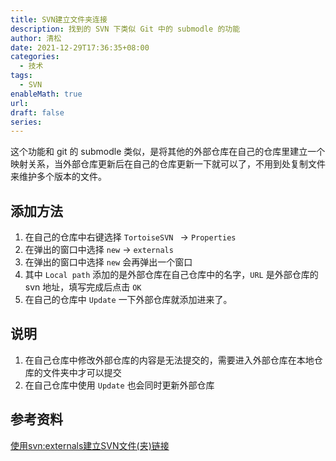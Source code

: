 ```yaml
---
title: SVN建立文件夹连接
description: 找到的 SVN 下类似 Git 中的 submodle 的功能
author: 清松
date: 2021-12-29T17:36:35+08:00
categories:
  - 技术
tags:
  - SVN
enableMath: true
url: 
draft: false
series:
---
```

这个功能和 git 的 submodle 类似，是将其他的外部仓库在自己的仓库里建立一个映射关系，当外部仓库更新后在自己的仓库更新一下就可以了，不用到处复制文件来维护多个版本的文件。

## 添加方法
1. 在自己的仓库中右键选择 `TortoiseSVN ` -> `Properties`  
2. 在弹出的窗口中选择 `new` -> `externals`  
3. 在弹出的窗口中选择 `new` 会再弹出一个窗口
4. 其中 `Local path` 添加的是外部仓库在自己仓库中的名字，`URL` 是外部仓库的 svn 地址，填写完成后点击 `OK`
5. 在自己的仓库中 `Update` 一下外部仓库就添加进来了。

## 说明
1. 在自己仓库中修改外部仓库的内容是无法提交的，需要进入外部仓库在本地仓库的文件夹中才可以提交
2. 在自己仓库中使用 `Update` 也会同时更新外部仓库

## 参考资料
[使用svn:externals建立SVN文件(夹)链接](https://blog.csdn.net/aosica321/article/details/51165618)  
